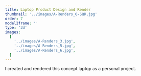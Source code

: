 ```yaml
---
title: Laptop Product Design and Render
thumbnail: '../images/A-Renders_6-SQR.jpg'
order: 7
modelIframe: ''
type: '3d'
images:
  [
    '../images/A-Renders_3.jpg',
    '../images/A-Renders_5.jpg',
    '../images/A-Renders_6.jpg',
  ]
---
```


I created and rendered this
concept laptop
as a personal project.
